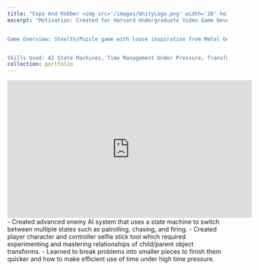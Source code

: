 ```yaml
---
title: "Cops And Robber <img src='/images/UnityLogo.png' width='20' height='20'/>"
excerpt: "Motivation: Created for Harvard Undergraduate Video Game Development Club 12 hour game jam (theme was commiting a crime) where it won first place. 


Game Overview: Stealth/Puzzle game with loose inspiration from Metal Gear Solid.


Skills Used: AI State Machines, Time Management Under Pressure, Transform Hierarchy Manipulation. <br/><img src='files/CopsAndRobber_GIF.gif' width='560' height='315'>"
collection: portfolio
---
```

<iframe width="560" height="315" src="https://www.youtube.com/embed/gpAF9P-Ay1g" frameborder="0" allowfullscreen></iframe>
- Created advanced enemy AI system that uses a state machine to switch between multiple states such as patrolling, chasing, and firing.
- Created player character and controller selfie stick tool which required experimenting and mastering relationships of child/parent object transforms.
- Learned to break problems into smaller pieces to finish them quicker and how to make efficient use of time under high time pressure.
